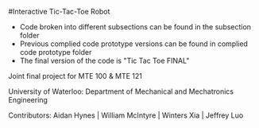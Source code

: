 #Interactive Tic-Tac-Toe Robot

- Code broken into different subsections can be found in the subsection folder
- Previous complied code prototype versions can be found in complied code prototype folder
- The final version of the code is "Tic Tac Toe FINAL"

Joint final project for MTE 100 & MTE 121

University of Waterloo: Department of Mechanical and Mechatronics Engineering

Contributors:
Aidan Hynes | William McIntyre | Winters Xia | Jeffrey Luo

